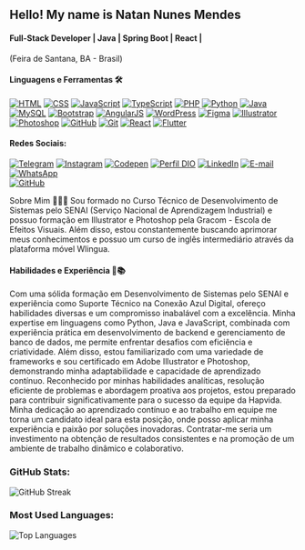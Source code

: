 
## Hello! My name is Natan Nunes Mendes
#### Full-Stack Developer | Java | Spring Boot | React |
(Feira de Santana, BA - Brasil)

#### Linguagens e Ferramentas 🛠️

[![HTML](https://img.shields.io/badge/HTML-239120?style=for-the-badge&logo=html5&logoColor=white)](https://www.w3schools.com/html/)
[![CSS](https://img.shields.io/badge/CSS-1572B6?style=for-the-badge&logo=css3&logoColor=white)](https://www.w3schools.com/css/)
[![JavaScript](https://img.shields.io/badge/JavaScript-F7DF1E?style=for-the-badge&logo=javascript&logoColor=black)](https://developer.mozilla.org/en-US/docs/Web/JavaScript)
[![TypeScript](https://img.shields.io/badge/TypeScript-007ACC?style=for-the-badge&logo=typescript&logoColor=white)](https://www.typescriptlang.org/)
[![PHP](https://img.shields.io/badge/PHP-777BB4?style=for-the-badge&logo=php&logoColor=white)](https://www.php.net)
[![Python](https://img.shields.io/badge/Python-3776AB?style=for-the-badge&logo=python&logoColor=white)](https://www.python.org/)
[![Java](https://img.shields.io/badge/Java-007396?style=for-the-badge&logo=java&logoColor=white)](https://www.java.com/)
[![MySQL](https://img.shields.io/badge/MySQL-4479A1?style=for-the-badge&logo=mysql&logoColor=white)](https://www.mysql.com/)
[![Bootstrap](https://img.shields.io/badge/Bootstrap-563D7C?style=for-the-badge&logo=bootstrap&logoColor=white)](https://getbootstrap.com/)
[![AngularJS](https://img.shields.io/badge/AngularJS-E23237?style=for-the-badge&logo=angularjs&logoColor=white)](https://www.angularjs.org/)
[![WordPress](https://img.shields.io/badge/WordPress-21759B?style=for-the-badge&logo=wordpress&logoColor=white)](https://www.wordpress.com/)
[![Figma](https://img.shields.io/badge/Figma-F24E1E?style=for-the-badge&logo=figma&logoColor=white)](https://www.figma.com/)
[![Illustrator](https://img.shields.io/badge/Illustrator-FF9A00?style=for-the-badge&logo=adobe-illustrator&logoColor=white)](https://www.adobe.com/in/products/illustrator.html)
[![Photoshop](https://img.shields.io/badge/Photoshop-31A8FF?style=for-the-badge&logo=adobe-photoshop&logoColor=white)](https://www.photoshop.com/en)
[![GitHub](https://img.shields.io/badge/GitHub-181717?style=for-the-badge&logo=github&logoColor=white)](https://www.github.com/)
[![Git](https://img.shields.io/badge/Git-F05032?style=for-the-badge&logo=git&logoColor=white)](https://git-scm.com/)
[![React](https://img.shields.io/badge/React-61DAFB?style=for-the-badge&logo=react&logoColor=black)](https://reactnative.dev/docs/environment-setup/)
[![Flutter](https://img.shields.io/badge/Flutter-02569B?style=for-the-badge&logo=flutter&logoColor=white)](https://docs.flutter.dev/)

#### Redes Sociais:

[![Telegram](https://img.shields.io/badge/Telegram-2CA5E0?style=for-the-badge&logo=telegram&logoColor=white)](https://t.me/NatanNMendes)
[![Instagram](https://img.shields.io/badge/Instagram-E4405F?style=for-the-badge&logo=instagram&logoColor=white)](https://www.instagram.com/invites/contact/?i=i2bcr6zbys7g&utm_content=5atp2hv)
[![Codepen](https://img.shields.io/badge/Codepen-000000?style=for-the-badge&logo=codepen&logoColor=white)](https://codepen.io/Natan_NUN3S)
[![Perfil DIO](https://img.shields.io/badge/-Meu%20Perfil%20na%20DIO-3333FF?style=for-the-badge&logo=gitbook&logoColor=white)](https://www.dio.me/users/natan_nunes_mendes_95684)
[![LinkedIn](https://img.shields.io/badge/linkedin-%230077B5.svg?style=for-the-badge&logo=linkedin&logoColor=white)](https://www.linkedin.com/in/natan-nunes-mendes-progamador/)
[![E-mail](https://img.shields.io/badge/-Email-FF6600?style=for-the-badge&logo=microsoft-outlook&logoColor=white)](mailto:natan_nunes_mendes@outlook.com)
[![WhatsApp](https://img.shields.io/badge/WhatsApp-25D366?style=for-the-badge&logo=whatsapp&logoColor=white)](https://wa.me/5575988055119)  
[![GitHub](https://img.shields.io/badge/GitHub-181717?style=for-the-badge&logo=github&logoColor=white)](https://github.com/NatanNMendes)

Sobre Mim 👨‍💻👋
Sou formado no Curso Técnico de Desenvolvimento de Sistemas pelo SENAI (Serviço Nacional de Aprendizagem Industrial) e possuo formação em Illustrator e Photoshop pela Gracom - Escola de Efeitos Visuais. Além disso, estou constantemente buscando aprimorar meus conhecimentos e possuo um curso de inglês intermediário através da plataforma móvel Wlingua.

#### Habilidades e Experiência 🚀📚
Com uma sólida formação em Desenvolvimento de Sistemas pelo SENAI e experiência como Suporte Técnico na Conexão Azul Digital, ofereço habilidades diversas e um compromisso inabalável com a excelência. Minha expertise em linguagens como Python, Java e JavaScript, combinada com experiência prática em desenvolvimento de backend e gerenciamento de banco de dados, me permite enfrentar desafios com eficiência e criatividade. Além disso, estou familiarizado com uma variedade de frameworks e sou certificado em Adobe Illustrator e Photoshop, demonstrando minha adaptabilidade e capacidade de aprendizado contínuo. Reconhecido por minhas habilidades analíticas, resolução eficiente de problemas e abordagem proativa aos projetos, estou preparado para contribuir significativamente para o sucesso da equipe da Hapvida. Minha dedicação ao aprendizado contínuo e ao trabalho em equipe me torna um candidato ideal para esta posição, onde posso aplicar minha experiência e paixão por soluções inovadoras. Contratar-me seria um investimento na obtenção de resultados consistentes e na promoção de um ambiente de trabalho dinâmico e colaborativo.

### GitHub Stats:

![GitHub Streak](https://github-readme-streak-stats.herokuapp.com/?user=NatanNMendes&theme=panda)

### Most Used Languages:

![Top Languages](https://github-readme-stats.vercel.app/api/top-langs/?username=NatanNMendes&show_icons=true&locale=en&layout=compact&theme=panda)

